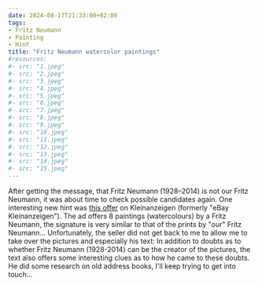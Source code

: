 ```yaml
---
date: 2024-08-17T21:33:00+02:00
tags:
- Fritz Neumann
- Painting
- Hint
title: "Fritz Neumann watercolor paintings"
#resources:
#- src: "1.jpeg"
#- src: "2.jpeg"
#- src: "3.jpeg"
#- src: "4.jpeg"
#- src: "5.jpeg"
#- src: "6.jpeg"
#- src: "7.jpeg"
#- src: "8.jpeg"
#- src: "9.jpeg"
#- src: "10.jpeg"
#- src: "11.jpeg"
#- src: "12.jpeg"
#- src: "13.jpeg"
#- src: "14.jpeg"
#- src: "15.jpeg"
---
```


After getting the message, that Fritz Neumann (1928–2014) is not our Fritz Neumann, it was about time to check possible candidates again. One interesting new hint was [this offer](https://www.kleinanzeigen.de/s-anzeige/8-gemaelde-aquarelle-fritz-neumann-1928-2014-berlin/2807167569-240-1236) on Kleinanzeigen (formerly "eBay Kleinanzeigen"). The ad offers 8 paintings (watercolours) by a Fritz Neumann, the signature is very similar to that of the prints by "our" Fritz Neumann...
Unfortunately, the seller did not get back to me to allow me to take over the pictures and especially his text: In addition to doubts as to whether Fritz Neumann (1928-2014) can be the creator of the pictures, the text also offers some interesting clues as to how he came to these doubts.
He did some research on old address books, I'll keep trying to get into touch...
